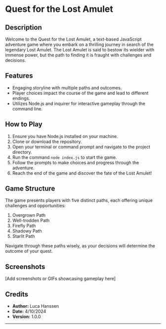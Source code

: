 # Quest for the Lost Amulet

## Description
Welcome to the Quest for the Lost Amulet, a text-based JavaScript adventure game where you embark on a thrilling journey in search of the legendary Lost Amulet. The Lost Amulet is said to bestow its wielder with immense power, but the path to finding it is fraught with challenges and decisions.

## Features
- Engaging storyline with multiple paths and outcomes.
- Player choices impact the course of the game and lead to different endings.
- Utilizes Node.js and inquirer for interactive gameplay through the command line.

## How to Play
1. Ensure you have Node.js installed on your machine.
2. Clone or download the repository.
3. Open your terminal or command prompt and navigate to the project directory.
4. Run the command `node index.js` to start the game.
5. Follow the prompts to make choices and progress through the adventure.
6. Reach the end of the game and discover the fate of the Lost Amulet!

## Game Structure
The game presents players with five distinct paths, each offering unique challenges and opportunities:
1. Overgrown Path
2. Well-trodden Path
3. Firefly Path
4. Shadowy Path
5. Starlit Path

Navigate through these paths wisely, as your decisions will determine the outcome of your quest.

## Screenshots
[Add screenshots or GIFs showcasing gameplay here]

## Credits
- **Author:** Luca Hanssen
- **Date:** 4/10/2024
- **Version:** 1.0.0

---
